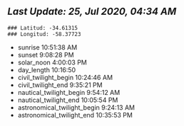 
## *****Last Update: 25, Jul 2020, 04:34 AM*****


    ### Latitud: -34.61315
    ### Longitud: -58.37723

 - sunrise 	 10:51:38 AM
 - sunset 	 9:08:28 PM
 - solar_noon 	 4:00:03 PM
 - day_length 	 10:16:50
 - civil_twilight_begin 	 10:24:46 AM
 - civil_twilight_end 	 9:35:21 PM
 - nautical_twilight_begin 	 9:54:12 AM
 - nautical_twilight_end 	 10:05:54 PM
 - astronomical_twilight_begin 	 9:24:13 AM
 - astronomical_twilight_end 	 10:35:53 PM
